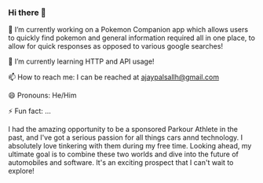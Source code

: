 ### Hi there 👋

<!--
**asallh/asallh** is a ✨ _special_ ✨ repository because its `README.md` (this file) appears on your GitHub profile.

Here are some ideas to get you started:-->

🔭 I’m currently working on a Pokemon Companion app which allows users to quickly find pokemon and general information  required all in one place, to allow for quick responses as opposed to various google searches!

🌱 I’m currently learning HTTP and API usage!

📫 How to reach me: I can be reached at ajaypalsallh@gmail.com

😄 Pronouns: He/Him

⚡ Fun fact: ...

I had the amazing opportunity to be a sponsored Parkour Athlete in the past, and I've got a serious passion for all things cars annd technology. I absolutely love tinkering with them during my free time. Looking ahead, my ultimate goal is to combine these two worlds and dive into the future of automobiles and software. It's an exciting prospect that I can't wait to explore!
